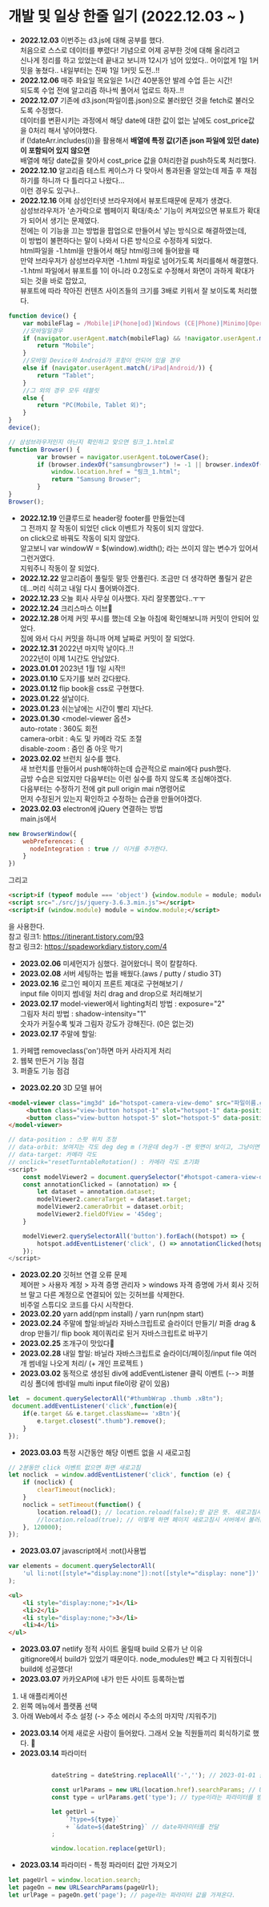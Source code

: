 # 개발 및 일상 한줄 일기 (2022.12.03 ~ )

-  <b>2022.12.03</b> 이번주는 d3.js에 대해 공부를 했다.  
처음으로 스스로 데이터를 뿌렸다! 기념으로 어제 공부한 것에 대해 올리려고  
신나게 정리를 하고 있었는데 끝내고 보니까 12시가 넘어 있었다.. 
어이없게 1일 1커밋을 놓쳤다.. 내일부터는 진짜 1일 1커밋 도전..!!
-  <b>2022.12.06</b> 매주 화요일 목요일은 1시간 40분동안 발레 수업 듣는 시간!  
되도록 수업 전에 알고리즘 하나씩 풀어서 업로드 하자..!!
-  <b>2022.12.07</b> 기존에 d3.json(파일이름.json)으로 불러왔던 것을 fetch로 불러오도록 수정했다.  
데이터를 변환시키는 과정에서 해당 date에 대한 값이 없는 날에도 cost_price값을 0처리 해서 넣어야했다.   
if (!dateArr.includes(i))을 활용해서 <b>배열에 특정 값(기존 json 파일에 있던 date)이 포함되어 있지 않으면</b>  
배열에 해당 date값을 찾아서 cost_price 값을 0처리한걸 push하도록 처리했다.
-  <b>2022.12.10</b> 알고리즘 테스트 케이스가 다 맞아서 통과된줄 알았는데 제출 후 채점하기를 하니까 다 틀리다고 나왔다...  
이런 경우도 있구나.. 
-  <b>2022.12.16</b> 어제 삼성인터넷 브라우저에서 뷰포트때문에 문제가 생겼다.  
삼성브라우저가 '손가락으로 웹페이지 확대/축소' 기능이 켜져있으면 뷰포트가 확대가 되어서 생기는 문제였다.  
전에는 이 기능을 끄는 방법을 팝업으로 만들어서 넣는 방식으로 해결하였는데,  
이 방법이 불편하다는 말이 나와서 다른 방식으로 수정하게 되었다.  
html파일을 -1.html을 만들어서 해당 html링크에 들어왔을 때  
만약 브라우저가 삼성브라우저면 -1.html 파일로 넘어가도록 처리를해서 해결했다.  
-1.html 파일에서 뷰포트를 1이 아니라 0.2정도로 수정해서 화면이 과하게 확대가 되는 것을 바로 잡았고,  
뷰포트에 따라 작아진 컨텐츠 사이즈들의 크기를 3배로 키워서 잘 보이도록 처리했다.
```javascript
function device() {
    var mobileFlag = /Mobile|iP(hone|od)|Windows (CE|Phone)|Minimo|Opera M(obi|ini)|BlackBerry|Nokia/;
    //모바일일경우
    if (navigator.userAgent.match(mobileFlag) && !navigator.userAgent.match(/iPad/)) {
        return "Mobile";
    }
    //모바일 Device와 Android가 포함이 안되어 있을 경우
    else if (navigator.userAgent.match(/iPad|Android/)) {
        return "Tablet";
    }
    //그 외의 경우 모두 테블릿
    else {
        return "PC(Mobile, Tablet 외)";
    }
}
device();

// 삼성브라우저인지 아닌지 확인하고 맞으면 링크_1.html로 
function Browser() {
        var browser = navigator.userAgent.toLowerCase();
        if (browser.indexOf("samsungbrowser") != -1 || browser.indexOf("Samsungbrowser") != -1 ) {
            window.location.href = "링크_1.html";
            return "Samsung Browser";
        }
}
Browser();
```
-  <b>2022.12.19</b> 인클루드로 header랑 footer를 만들었는데  
그 전까지 잘 작동이 되었던 click 이벤트가 작동이 되지 않았다.  
on click으로 바꿔도 작동이 되지 않았다.  
알고보니 var windowW = $(window).width(); 라는 쓰이지 않는 변수가 있어서 그런거였다.  
지워주니 작동이 잘 되었다.
-  <b>2022.12.22</b> 알고리즘이 풀릴듯 말듯 안풀린다. 조금만 더 생각하면 풀릴거 같은데...머리 식히고 내일 다시 풀어봐야겠다.
-  <b>2022.12.23</b> 오늘 회사 사무실 이사했다. 자리 잘못뽑았다..ㅜㅜ
-  <b>2022.12.24</b> 크리스마스 이브🎄
-  <b>2022.12.28</b> 어제 커밋 푸시를 했는데 오늘 아침에 확인해보니까 커밋이 안되어 있었다.  
집에 와서 다시 커밋을 하니까 어제 날짜로 커밋이 잘 되었다.  
-  <b>2022.12.31</b> 2022년 마지막 날이다..!!  
2022년이 이제 1시간도 안남았다.
-  <b>2023.01.01</b> 2023년 1월 1일 시작!!
-  <b>2023.01.10</b> 도자기를 보러 갔다왔다.
-  <b>2023.01.12</b> flip book을 css로 구현했다.
-  <b>2023.01.22</b> 설날이다.
-  <b>2023.01.23</b> 쉬는날에는 시간이 빨리 지난다.
-  <b>2023.01.30</b> <model-viewer 옵션>  
auto-rotate : 360도 회전  
camera-orbit : 속도 및 카메라 각도 조절  
disable-zoom : 줌인 줌 아웃 막기
-  <b>2023.02.02</b> 브런치 실수를 했다.  
새 브런치를 만들어서 push해야하는데 습관적으로 main에다 push했다.  
금방 수습은 되었지만 다음부터는 이런 실수를 하지 않도록 조심해야겠다.  
다음부터는 수정하기 전에 git pull origin mai n명령어로  
먼저 수정된거 있는지 확인하고 수정하는 습관을 만들어야겠다.
-  <b>2023.02.03</b> electron에 jQuery 연결하는 방법  
main.js에서   
```javascript
new BrowserWindow({  
    webPreferences: {  
      nodeIntegration : true // 이거를 추가한다. 
    }  
})  
```
그리고  
```html
<script>if (typeof module === 'object') {window.module = module; module = undefined;};</script>
<script src="./src/js/jquery-3.6.3.min.js"></script>    
<script>if (window.module) module = window.module;</script>
```
을 사용한다.  
참고 링크1: https://itinerant.tistory.com/93  
참고 링크2: https://spadeworkdiary.tistory.com/4
-  <b>2023.02.06</b> 미세먼지가 심했다. 걸어왔더니 목이 칼칼하다.
-  <b>2023.02.08</b> 서버 세팅하는 법을 배웠다.(aws / putty / studio 3T)
-  <b>2023.02.16</b> 로그인 페이지 프론트 제대로 구현해보기 /  
input file 이미지 썸네일 처리  drag and drop으로 처리해보기
-  <b>2023.02.17</b> model-viewer에서 lighting처리 방법 : exposure="2"  
그림자 처리 방법 : shadow-intensity="1"  
숫자가 커질수록 빛과 그림자 강도가 강해진다. (0은 없는것)
-  <b>2023.02.17</b> 주말에 할일:  
1) 카페맵 removeclass('on')하면 마커 사라지게 처리
2) 웹북 만든거 기능 점검
3) 퍼즐도 기능 점검
-  <b>2023.02.20</b> 3D 모델 뷰어
```html
<model-viewer class="img3d" id="hotspot-camera-view-demo" src="파일이름.glb" animation-name="circle" ar ar-modes="webxr scene-viewer quick-look" auto-rotate camera-controls camera-orbit="auto 75deg auto" disable-zoom environment-image="neutral" shadow-intensity="1">    
     <button class="view-button hotspot-1" slot="hotspot-1" data-position="-0.1997m 2000.11766m 0.0056m" data-normal="150.4421014m 0.04410423m 0.8958802m" data-orbit="3.711166deg -180.3035deg 0.04335197m" data-target="-0.1879433m 2000.11766m -0.01563221m"></button>     
     <button class="view-button hotspot-5" slot="hotspot-5" data-position="400.1989m 1000.16711m -0.0749m" onclick="resetTurntableRotation();"></button>
</model-viewer>
```
```javascript
// data-position : 스팟 위치 조정  
// data-orbit: 보여지는 각도 deg deg m (가운데 deg가 -면 윗면이 보이고, 그냥이면 숫자가 커질수록 아랫면이 포커스 된다.)
// data-target: 카메라 각도
// onclick="resetTurntableRotation() : 카메라 각도 초기화
<script>
    const modelViewer2 = document.querySelector("#hotspot-camera-view-demo");
    const annotationClicked = (annotation) => {
        let dataset = annotation.dataset;
        modelViewer2.cameraTarget = dataset.target;
        modelViewer2.cameraOrbit = dataset.orbit;
        modelViewer2.fieldOfView = '45deg';
    }

    modelViewer2.querySelectorAll('button').forEach((hotspot) => {
        hotspot.addEventListener('click', () => annotationClicked(hotspot));
    });
</script>
```
-  <b>2023.02.20</b> 깃허브 연결 오류 문제  
제어판 > 사용자 계정 > 자격 증명 관리자 > windows 자격 증명에 가서 회사 깃허브 말고 다른 계정으로 연결되어 있는 깃허브를 삭제한다.  
비주얼 스튜디오 코드를 다시 시작한다.
-  <b>2023.02.20</b> yarn add(npm install) / yarn run(npm start)
-  <b>2023.02.24</b> 주말에 할일:바닐라 자바스크립트로 슬라이더 만들기/ 퍼즐 drag & drop 만들기/ flip book 제이쿼리로 된거 자바스크립트로 바꾸기 
-  <b>2023.02.25</b> 조개구이 맛있다🦪
-  <b>2023.02.28</b> 내일 할일: 바닐라 자바스크립트로 슬라이더/페이징/input file 여러개 썸네일 나오게 처리/  (+ 개인 프로젝트 )
-  <b>2023.03.02</b> 동적으로 생성된 div에 addEventListener 클릭 이벤트 (--> 퍼블리싱 폴더에 썸네일 multi input file이랑 같이 있음)
```javascript
let  = document.querySelectorAll("#thumbWrap .thumb .xBtn");
 document.addEventListener('click',function(e){
    if(e.target && e.target.className== 'xBtn'){
        e.target.closest(".thumb").remove();
    }
}); 
```
-  <b>2023.03.03</b> 특정 시간동안 해당 이벤트 없을 시 새로고침 
```javascript
// 2분동안 click 이벤트 없으면 화면 새로고침
let noclick  = window.addEventListener('click', function (e) { 
    if (noclick) { 
        clearTimeout(noclick); 
    } 
    noclick = setTimeout(function() { 
        location.reload(); // location.reload(false);랑 같은 뜻. 새로고침시 클라이언트 캐쉬에서 불러온다.
        //location.reload(true); // 이렇게 하면 페이지 새로고침시 서버에서 불러온다.
    }, 120000); 
});
```
-  <b>2023.03.07</b> javascript에서 :not()사용법
```javascript
var elements = document.querySelectorAll(
    'ul li:not([style*="display:none"]):not([style*="display: none"])'
);
```
```html
<ul>
    <li style="display:none;">1</li>
    <li>2</li>
    <li style="display:none;">3</li>
    <li>4</li>
</ul>
```
-  <b>2023.03.07</b> netlify 정적 사이트 올릴때 build 오류가 난 이유  
gitignore에서 build가 있었기 때문이다.  node_modules만 빼고 다 지워줬더니 build에 성공했다!
-  <b>2023.03.07</b> 카카오API에 내가 만든 사이트 등록하는법  
1) 내 애플리케이션
2) 왼쪽 메뉴에서 플랫폼 선택
3) 아래 Web에서 주소 설정 (-> 주소 에러시 주소의 마지막 /지워주기)
-  <b>2023.03.14</b> 어제 새로운 사람이 들어왔다. 그래서 오늘 직원들끼리 회식하기로 했다. 🍗
-  <b>2023.03.14</b> 파라미터
```javascript

            dateString = dateString.replaceAll('-',''); // 2023-01-01 을 20230101로 

            const urlParams = new URL(location.href).searchParams; // URL에 담긴 파라미터 정보
            const type = urlParams.get('type'); // type이라는 파라미터를 받아옴

            let getUrl =
                `?type=${type}`
                + `&date=${dateString}` // date파라미터를 전달
            ;

            window.location.replace(getUrl);
```
-  <b>2023.03.14</b> 파라미터 - 특정 파라미터 값만 가져오기 
```javascript
let pageUrl = window.location.search;
let pageOn = new URLSearchParams(pageUrl);
let urlPage = pageOn.get('page'); // page라는 파라미터 값을 가져온다.
```

